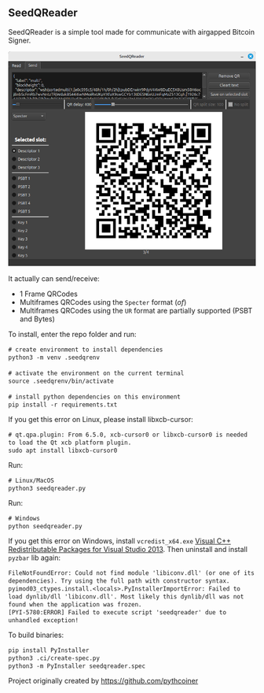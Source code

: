 SeedQReader
---

SeedQReader is a simple tool made for communicate with airgapped Bitcoin Signer.

![SeedQReader](screenshot.png)

It actually can send/receive:
- 1 Frame QRCodes
- Multiframes QRCodes using the `Specter` format (_of_)
- Multiframes QRCodes using the `UR` format are partially supported (PSBT and Bytes)

To install, enter the repo folder and run:
```
# create environment to install dependencies
python3 -m venv .seedqrenv

# activate the environment on the current terminal
source .seedqrenv/bin/activate

# install python dependencies on this environment
pip install -r requirements.txt 
```

If you get this error on Linux, please install libxcb-cursor:
```
# qt.qpa.plugin: From 6.5.0, xcb-cursor0 or libxcb-cursor0 is needed to load the Qt xcb platform plugin.
sudo apt install libxcb-cursor0
```

Run:
```
# Linux/MacOS
python3 seedqreader.py
```

Run:
```
# Windows
python seedqreader.py
```

If you get this error on Windows, install `vcredist_x64.exe` [Visual C++ Redistributable Packages for Visual Studio 2013](https://www.microsoft.com/en-US/download/details.aspx?id=40784). Then uninstall and install `pyzbar` lib again:
```
FileNotFoundError: Could not find module 'libiconv.dll' (or one of its dependencies). Try using the full path with constructor syntax.
pyimod03_ctypes.install.<locals>.PyInstallerImportError: Failed to load dynlib/dll 'libiconv.dll'. Most likely this dynlib/dll was not found when the application was frozen.
[PYI-5780:ERROR] Failed to execute script 'seedqreader' due to unhandled exception!
```

To build binaries:
```
pip install PyInstaller
python3 .ci/create-spec.py
python3 -m PyInstaller seedqreader.spec
```

Project originally created by https://github.com/pythcoiner
